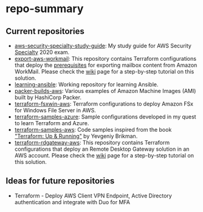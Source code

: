 # repo-summary

## Current repositories
* [aws-security-specialty-study-guide](https://github.com/RaduLupan/aws-security-specialty-study-guide/):
My study guide for AWS Security [Specialty](https://aws.amazon.com/certification/certified-security-specialty/) 2020 exam.
* [export-aws-workmail](https://github.com/RaduLupan/export-aws-workmail/):
This repository contains Terraform configurations that deploy the [prerequisites](https://docs.aws.amazon.com/workmail/latest/adminguide/mail-export.html) for exporting mailbox content from Amazon WorkMail.
Please check the [wiki](https://github.com/RaduLupan/export-aws-workmail/wiki) page for a step-by-step tutorial on this solution.
* [learning-ansible](https://github.com/RaduLupan/learning-ansible/): Working repository for learning Ansible.
* [packer-builds-aws](https://github.com/RaduLupan/packer-builds-aws/):
Various examples of Amazon Machine Images (AMI) built by HashiCorp Packer.
* [terraform-fsxwin-aws](https://github.com/RaduLupan/terraform-fsxwin-aws/):
Terraform configurations to deploy Amazon FSx for Windows File Server in AWS.
* [terraform-samples-azure](https://github.com/RaduLupan/terraform-samples-azure/):
Sample configurations developed in my quest to learn Terraform and Azure.
* [terraform-samples-aws](https://github.com/RaduLupan/terraform-samples-aws/):
Code samples inspired from the book ["Terraform: Up & Running"](https://www.terraformupandrunning.com/) by Yevgeniy Brikman. 
* [terraform-rdgateway-aws](https://github.com/RaduLupan/terraform-rdgateway-aws/):
This repository contains Terraform configurations that deploy an Remote Desktop Gateway solution in an AWS account. Please check the [wiki](https://github.com/RaduLupan/terraform-rdgateway-aws/wiki) page for a step-by-step tutorial on this solution.
## Ideas for future repositories
* Terraform - Deploy AWS Client VPN Endpoint, Active Directory authentication and integrate with Duo for MFA